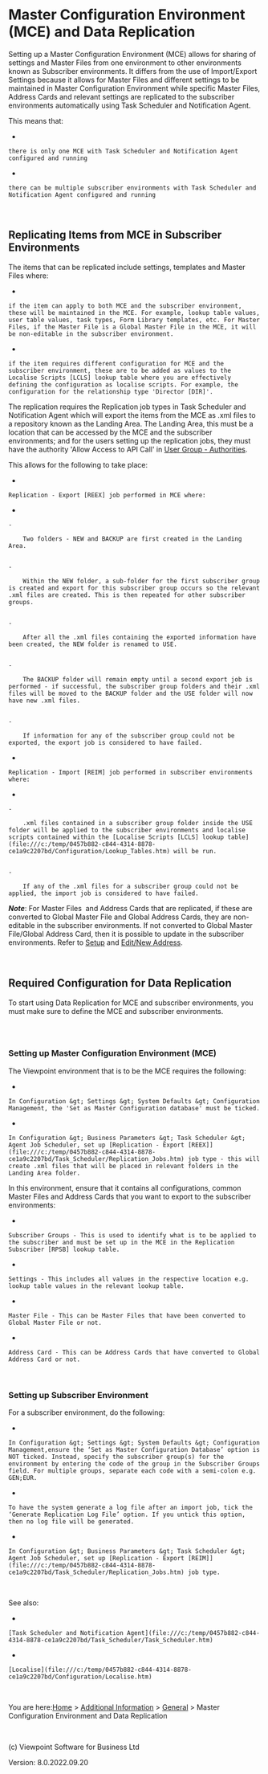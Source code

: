 



# Master Configuration Environment (MCE) and Data Replication
Setting up a Master Configuration Environment (MCE) allows for sharing of settings and Master Files from one environment to other environments known as Subscriber environments. It differs from the use of Import/Export Settings because it allows for Master Files and different settings to be maintained in Master Configuration Environment while specific Master Files, Address Cards and relevant settings are replicated to the subscriber environments automatically using Task Scheduler and Notification Agent.

This means that:

- 
    
    there is only one MCE with Task Scheduler and Notification Agent configured and running

- 
    
    there can be multiple subscriber environments with Task Scheduler and Notification Agent configured and running


&nbsp;
## Replicating Items from MCE in Subscriber Environments
The items that can be replicated include settings, templates and Master Files where:

- 
    
    if the item can apply to both MCE and the subscriber environment, these will be maintained in the MCE. For example, lookup table values, user table values, task types, Form Library templates, etc. For Master Files, if the Master File is a Global Master File in the MCE, it will be non-editable in the subscriber environment.

- 
    
    if the item requires different configuration for MCE and the subscriber environment, these are to be added as values to the Localise Scripts [LCLS] lookup table where you are effectively defining the configuration as localise scripts. For example, the configuration for the relationship type 'Director [DIR]'.


The replication requires the Replication job types in Task Scheduler and Notification Agent which will export the items from the MCE as .xml files to a repository known as the Landing Area. The Landing Area, this must be a location that can be accessed by the MCE and the subscriber environments; and for the users setting up the replication jobs, they must have the authority 'Allow Access to API Call' in [User Group - Authorities](file:///c:/temp/0457b882-c844-4314-8878-ce1a9c2207bd/Configuration/User_Group_-_Authorities.htm).

This allows for the following to take place:

- 
    
    Replication - Export [REEX] job performed in MCE where:

- 
        
    - 
        
        Two folders - NEW and BACKUP are first created in the Landing Area.
        
        
    - 
        
        Within the NEW folder, a sub-folder for the first subscriber group is created and export for this subscriber group occurs so the relevant .xml files are created. This is then repeated for other subscriber groups.
        
        
    - 
        
        After all the .xml files containing the exported information have been created, the NEW folder is renamed to USE.
        
        
    - 
        
        The BACKUP folder will remain empty until a second export job is performed - if successful, the subscriber group folders and their .xml files will be moved to the BACKUP folder and the USE folder will now have new .xml files.
        
        
    - 
        
        If information for any of the subscriber group could not be exported, the export job is considered to have failed.
        
        
    

- 
    
    Replication - Import [REIM] job performed in subscriber environments where:

- 
        
    - 
        
        .xml files contained in a subscriber group folder inside the USE folder will be applied to the subscriber environments and localise scripts contained within the [Localise Scripts [LCLS] lookup table](file:///c:/temp/0457b882-c844-4314-8878-ce1a9c2207bd/Configuration/Lookup_Tables.htm) will be run.
        
        
    - 
        
        If any of the .xml files for a subscriber group could not be applied, the import job is considered to have failed.
        
        
    


<span style="font-weight: bold; font-style: italic;">Note</span>: For Master Files &nbsp;and Address Cards that are replicated, if these are converted to Global Master File and Global Address Cards, they are non-editable in the subscriber environments. If not converted to Global Master File/Global Address Card, then it is possible to update in the subscriber environments. Refer to [Setup](file:///c:/temp/0457b882-c844-4314-8878-ce1a9c2207bd/input/MF_-_Setup.htm) and [Edit/New Address](file:///c:/temp/0457b882-c844-4314-8878-ce1a9c2207bd/input/Address_-_Edit_New_Address.htm).

&nbsp;
## Required Configuration for Data Replication
To start using Data Replication for MCE and subscriber environments, you must make sure to define the MCE and subscriber environments.
### &nbsp;
### Setting up Master Configuration Environment (MCE)
The Viewpoint environment that is to be the MCE requires the following:

- 
    
    In Configuration &gt; Settings &gt; System Defaults &gt; Configuration Management, the 'Set as Master Configuration database' must be ticked.

- 
    
    In Configuration &gt; Business Parameters &gt; Task Scheduler &gt; Agent Job Scheduler, set up [Replication - Export [REEX]](file:///c:/temp/0457b882-c844-4314-8878-ce1a9c2207bd/Task_Scheduler/Replication_Jobs.htm) job type - this will create .xml files that will be placed in relevant folders in the Landing Area folder.


In this environment, ensure that it contains all configurations, common Master Files and Address Cards that you want to export to the subscriber environments:

- 
    
    Subscriber Groups - This is used to identify what is to be applied to the subscriber and must be set up in the MCE in the Replication Subscriber [RPSB] lookup table.

- 
    
    Settings - This includes all values in the respective location e.g. lookup table values in the relevant lookup table.

- 
    
    Master File - This can be Master Files that have been converted to Global Master File or not.

- 
    
    Address Card - This can be Address Cards that have converted to Global Address Card or not.


&nbsp;
### Setting up Subscriber Environment
For a subscriber environment, do the following:

- 
    
    In Configuration &gt; Settings &gt; System Defaults &gt; Configuration Management,ensure the ‘Set as Master Configuration Database’ option is NOT ticked. Instead, specify the subscriber group(s) for the environment by entering the code of the group in the Subscriber Groups field. For multiple groups, separate each code with a semi-colon e.g. GEN;EUR.

- 
    
    To have the system generate a log file after an import job, tick the ‘Generate Replication Log File’ option. If you untick this option, then no log file will be generated.

- 
    
    In Configuration &gt; Business Parameters &gt; Task Scheduler &gt; Agent Job Scheduler, set up [Replication - Export [REIM]](file:///c:/temp/0457b882-c844-4314-8878-ce1a9c2207bd/Task_Scheduler/Replication_Jobs.htm) job type.


&nbsp;

See also:

- 
    
    [Task Scheduler and Notification Agent](file:///c:/temp/0457b882-c844-4314-8878-ce1a9c2207bd/Task_Scheduler/Task_Scheduler.htm)

- 
    
    [Localise](file:///c:/temp/0457b882-c844-4314-8878-ce1a9c2207bd/Configuration/Localise.htm)


&nbsp;

You are here:[Home](file:///c:/temp/0457b882-c844-4314-8878-ce1a9c2207bd/input/Copyright_Notice.htm) &gt; [Additional Information](file:///c:/temp/0457b882-c844-4314-8878-ce1a9c2207bd/input/Confidential_Database.htm) &gt; [General](file:///c:/temp/0457b882-c844-4314-8878-ce1a9c2207bd/input/Confidential_Database.htm) &gt; Master Configuration Environment and Data Replication

&nbsp;

(c) Viewpoint Software for 
 Business Ltd

Version: 8.0.2022.09.20


